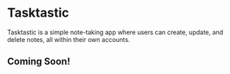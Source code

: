 # Tasktastic
Tasktastic is a simple note-taking app where users can create, update, and delete notes, all within their own accounts.

## Coming Soon!
